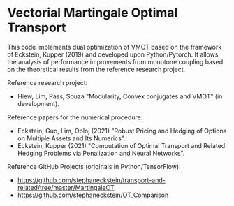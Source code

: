 # Vectorial Martingale Optimal Transport

This code implements dual optimization of VMOT based on the framework of Eckstein, Kupper (2019) and developed upon Python/Pytorch. It allows the analysis of performance improvements from monotone coupling based on the theoretical results from the reference research project.

Reference research project:
- Hiew, Lim, Pass, Souza "Modularity, Convex conjugates and VMOT" (in development).

Reference papers for the numerical procedure:
- Eckstein, Guo, Lim, Obloj (2021) "Robust Pricing and Hedging of Options on Multiple Assets and Its Numerics".
- Eckstein, Kupper (2021) "Computation of Optimal Transport and Related Hedging Problems via Penalization and Neural Networks".

Reference GitHub Projects (originals in Python/TensorFlow):
- https://github.com/stephaneckstein/transport-and-related/tree/master/MartingaleOT
- https://github.com/stephaneckstein/OT_Comparison
